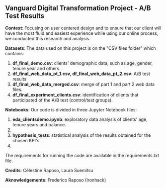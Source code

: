 ## Vanguard Digital Transformation Project - A/B Test Results

**Context**: Focusing on user centered design and to ensure that our client will have the most fluid and easiest experience while using our online process, we conducted this research and analysis. 

**Datasets**: The data used on this project is on the "CSV files folder" which contains:

1. **df_final_demo.csv**: clients' demographic data, such as age, gender, tenure year and others.
2. **df_final_web_data_pt_1.csv, df_final_web_data_pt_2.csv**: A/B test results
3. **df_final_web_data_merged.csv**: merge of part 1 and part 2 web data files.
4. **df_final_experiment_clients.csv**: identification of clients that participated of the A/B test (control/test groups).

**Notebooks**: Our code is divided in three Jupyter Notebook files:

1. **eda_clientsdemo.ipynb**: exploratory data analysis of clients' age, tenure years and balance.
2. 
3. **hypothesis_tests**: statistical analysis of the results obtained for the chosen KPI's.
4. 

The requirements for running the code are available in the requirements.txt file.

**Credits**: Célestine Raposo, Laura Suemitsu

**Aknowledgements**: Frederico Raposo (Ironhack)
